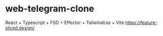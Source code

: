 # web-telegram-clone
React + Typescript + FSD + Effector + Tailwindcss + Vite
https://feature-sliced.design/
